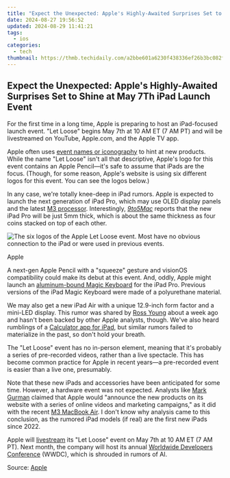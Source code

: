 ```yaml
---
title: "Expect the Unexpected: Apple's Highly-Awaited Surprises Set to Shine at May 7Th iPad Launch Event"
date: 2024-08-27 19:56:52
updated: 2024-08-29 11:41:21
tags:
  - ios
categories:
  - tech
thumbnail: https://thmb.techidaily.com/a2bbe601a6230f438336ef26b3bc082f65d8d50e1d2a35010939f3eb8b6c1d4c.jpg
---
```


## Expect the Unexpected: Apple's Highly-Awaited Surprises Set to Shine at May 7Th iPad Launch Event

For the first time in a long time, Apple is preparing to host an iPad-focused launch event. "Let Loose" begins May 7th at 10 AM ET (7 AM PT) and will be livestreamed on YouTube, Apple.com, and the Apple TV app.

 Apple often uses [event names or iconography](https://fox-access.techidaily.com/new-in-2024-expand-your-creative-toolkit-incorporating-custom-fonts-into-after-effects/) to hint at new products. While the name "Let Loose" isn't all that descriptive, Apple's logo for this event contains an Apple Pencil—it's safe to assume that iPads are the focus. (Though, for some reason, Apple's website is using six different logos for this event. You can see the logos below.)

 In any case, we're totally knee-deep in iPad rumors. Apple is expected to launch the next generation of iPad Pro, which may use OLED display panels and the latest [M3 processor](https://extra-information.techidaily.com/2024-approved-case-study-approach-learning-from-successful-market-research-examples/). Interestingly, _[9to5Mac](https://9to5mac.com/2024/02/20/larger-ipad-air-thinner-ipad-pro/)_ reports that the new iPad Pro will be just 5mm thick, which is about the same thickness as four coins stacked on top of each other.

![The six logos of the Apple Let Loose event. Most have no obvious connection to the iPad or were used in previous events.](https://static1.howtogeekimages.com/wordpress/wp-content/uploads/2024/04/41.jpg) 

Apple

 A next-gen Apple Pencil with a "squeeze" gesture and visionOS compatibility could make its debut at this event. And, oddly, Apple might launch an [aluminum-bound Magic Keyboard](https://www.bloomberg.com/news/newsletters/2023-08-27/ipad-pro-2024-magic-keyboard-redesigned-tablet-m3-september-12-event-details-lltgk6fv) for the iPad Pro. Previous versions of the iPad Magic Keyboard were made of a polyurethane material.

 We may also get a new iPad Air with a unique 12.9-inch form factor and a mini-LED display. This rumor was shared by [Ross Young](https://twitter.com/DSCCRoss/status/1780966729981845811) about a week ago and hasn't been backed by other Apple analysts, though. We've also heard rumblings of a [Calculator app for iPad](https://www.macrumors.com/2024/04/23/calculator-app-for-ipad-rumor/), but similar rumors failed to materialize in the past, so don't hold your breath.

 The "Let Loose" event has no in-person element, meaning that it's probably a series of pre-recorded videos, rather than a live spectacle. This has become common practice for Apple in recent years—a pre-recorded event is easier than a live one, presumably.

 Note that these new iPads and accessories have been anticipated for some time. However, a hardware event was not expected. Analysts like [Mark Gurman](https://www.bloomberg.com/news/newsletters/2024-03-03/why-was-apple-car-canceled-the-hubris-in-apple-thinking-it-could-outdo-tesla-ltbke5ut) claimed that Apple would "announce the new products on its website with a series of online videos and marketing campaigns," as it did with the recent [M3 MacBook Air](https://network-issues.techidaily.com/swift-correction-of-diagonal-screen-gaps/). I don't know why analysis came to this conclusion, as the rumored iPad models (if real) are the first new iPads since 2022.

 Apple will [livestream](https://developer.apple.com/news/?id=48bfiihn) its "Let Loose" event on May 7th at 10 AM ET (7 AM PT). Next month, the company will host its annual [Worldwide Developers Conference](https://sound-issues.techidaily.com/fixing-headphone-issues-on-windows-11-a-step-by-step-guide/) (WWDC), which is shrouded in rumors of AI.

 Source: [Apple](https://developer.apple.com/news/?id=48bfiihn)

<ins class="adsbygoogle"
     style="display:block"
     data-ad-format="autorelaxed"
     data-ad-client="ca-pub-7571918770474297"
     data-ad-slot="1223367746"></ins>



<ins class="adsbygoogle"
     style="display:block"
     data-ad-client="ca-pub-7571918770474297"
     data-ad-slot="8358498916"
     data-ad-format="auto"
     data-full-width-responsive="true"></ins>
